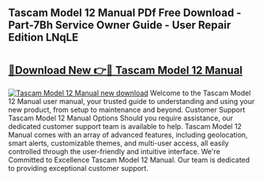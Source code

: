 ## Tascam Model 12 Manual PDf Free Download - Part-7Bh Service Owner Guide - User Repair Edition LNqLE

# <h2><a href="http://bc98747.oget.top/?id=Tascam+Model+12+Manual">🔗Download New 👉🔴 Tascam Model 12 Manual</a></h2>

[![Tascam Model 12 Manual new download](https://i.imgur.com/5g1atiW.png)](http://bc98747.oget.top/?id=Tascam+Model+12+Manual)
Welcome to the Tascam Model 12 Manual user manual, your trusted guide to understanding and using your new product, from setup to maintenance and beyond. Customer Support Tascam Model 12 Manual Options Should you require assistance, our dedicated customer support team is available to help. Tascam Model 12 Manual comes with an array of advanced features, including geolocation, smart alerts, customizable themes, and multi-user access, all easily controlled through the user-friendly and intuitive interface. We're Committed to Excellence Tascam Model 12 Manual. Our team is dedicated to providing exceptional customer support.
